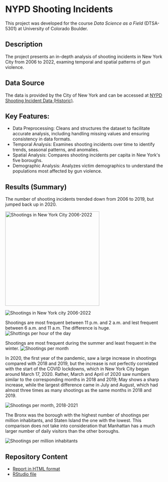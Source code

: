 # NYPD Shooting Incidents
This project was developed for the course *Data Science as a Field* (DTSA-5301) at University of Colorado Boulder.

## Description
The project presents an in-depth analysis of shooting incidents in New York City from 2006 to 2022, examing temporal and spatial patterns of gun violence.

## Data Source
The data is provided by the City of New York and can be accessed at [NYPD Shooting Incident Data (Historic)](https://data.cityofnewyork.us/Public-Safety/NYPD-Shooting-Incident-Data-Historic-/833y-fsy8/about_data).

## Key Features:
* Data Preprocessing: Cleans and structures the dataset to facilitate accurate analysis, including handling missing values and ensuring consistency in data formats.
* Temporal Analysis: Examines shooting incidents over time to identify trends, seasonal patterns, and anomalies.
* Spatial Analysis: Compares shooting incidents per capita in New York's five boroughs.
*	Demographic Analysis: Analyzes victim demographics to understand the populations most affected by gun violence.

## Results (Summary)
The number of shooting incidents trended down from 2006 to 2019, but jumped back up in 2020.

<img src="https://github.com/user-attachments/assets/e273a722-d135-4acc-a461-19fa5f594053" alt = "Shootings in New York City 2006-2022" width = "300" />


![Shootings in New York city 2006-2022](https://github.com/user-attachments/assets/e273a722-d135-4acc-a461-19fa5f594053)

Shootings are most frequent between 11 p.m. and 2 a.m. and lest frequent between 6 a.m. and 11 a.m. The difference is huge.
![Shottings per hour of the day](https://github.com/user-attachments/assets/d349d0e0-5cd4-4a0b-9f55-74a73b38dcf1)

Shootings are most frequent during the summer and least frequent in the winter.
![Shootings per month](https://github.com/user-attachments/assets/026a566c-13af-4ee8-a45b-9537ef5f5e9c)

In 2020, the first year of the pandemic, saw a large increase in shootings compared with 2018 and 2019, but the increase is not perfectly correlated with the start of the COVID lockdowns, which in New York City began around March 17, 2020. Rather, March and April of 2020 saw numbers similar to the corresponding months in 2018 and 2019; May shows a sharp increase, while the largest difference came in July and August, which had almost three times as many shootings as the same months in 2018 and 2019.

![Shootings per month, 2018-2021](https://github.com/user-attachments/assets/ff3d8530-8ffe-4e3b-b0d5-09c43a215c0a)

The Bronx was the borough with the highest number of shootings per million inhabitants, and Staten Island the one with the lowest. This comparison does not take into consideration that Manhattan has a much larger number of daily visitors than the other boroughs.

![Shootings per million inhabitants](https://github.com/user-attachments/assets/70eddfab-343f-4279-a56a-75fef1888fc9)

## Repository Content
* [Report in HTML format](https://olaklingberg.github.io/NYPD-Shooting-Study/NYPD_Shootings.html)
* [RStudio file](https://github.com/OlaKlingberg/NYPD-Shooting-Study/blob/main/NYPD_Shootings.Rmd)
